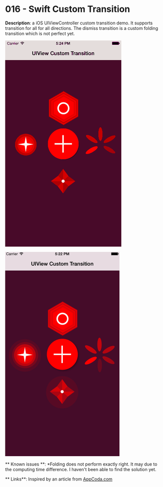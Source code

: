 # 016 - Swift Custom Transition 

**Description**:  a iOS UIViewController custom transition demo. It supports transition for all for all directions. The dismiss transition is a custom folding transition which is not perfect yet.  


![Swift Snapshot](https://github.com/vidaaudrey/016-CustomTransitions/blob/master/_snapshot/snapshot.gif)

![Swift Snapshot](https://github.com/vidaaudrey/016-CustomTransitions/blob/master/_snapshot/snapshot1.png)




** Known issues **: 
*Folding does not perform exactly right. It may due to the computing time difference. I haven't been able to find the solution yet. 

** Links**:
Inspired by an article from [AppCoda.com](http://www.appcoda.com/custom-view-controller-transitions-tutorial/)